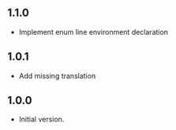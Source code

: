 ## 1.1.0
- Implement enum line environment declaration

## 1.0.1
- Add missing translation

## 1.0.0

- Initial version.
